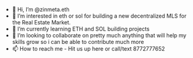 - 👋 Hi, I’m @zinmeta.eth
- 👀 I’m interested in eth or sol for building a new decentralized MLS for the Real Estate Market. 
- 🌱 I’m currently learning ETH and SOL building projects
- 💞️ I’m looking to collaborate on pretty much anything that will help my skills grow so i can be able to contribute much more
- 📫 How to reach me - Hit us up here or call/text 8772777652 

<!---
zinmeta/zinmeta is a ✨ special ✨ repository because its `README.md` (this file) appears on your GitHub profile.
You can click the Preview link to take a look at your changes.
--->

